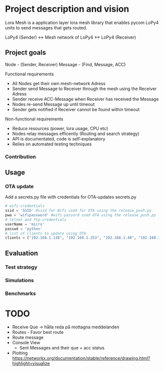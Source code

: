 
# Project description and vision

Lora Mesh is a application layer lora mesh library that enables pycom LoPy4 units to send messages that gets routed.

LoPy4 (Sender) <-> Mesh network of LoPy4 <-> LoPy4 (Receiver)

## Project goals

Node - (Sender, Receiver)
Message - (Find, Message, ACC)

Functional requirements
 * All Nodes get their own mesh-network Adress
 * Sender send Message to Receiver through the mesh using the Receiver Adress
 * Sender receive ACC-Message when Receiver has received the Message
 * Nodes re-send Message up until timeout
 * Sender gets notified if Receiver cannot be found within timeout

Non-functional requirements
 * Reduce resources (power, lora usage, CPU etc)
 * Nodes relay messages efficently (Routing and search strategy)
 * API is documentated, code is self-explanatory
 * Relies on automated testing techniques

### Contribution

## Usage


### OTA update



Add a secrets.py file with credentials for OTA-updates
secrets.py
```python
# wifi-credentials
ssid = 'SSID' #ssid for Wifi used for OTA using the release_push.py
pwa = 'wifipassword' #wifi-passord used OTA using the release_push.py
# telnet and ftp-credentials
userName = 'micro'
passwd = 'python'
# list of clients to update using OTA
clients = ["192.168.1.138", "192.168.1.253", "192.168.1.48", "192.168.1.15"]
```

## Evaluation

### Test strategy

### Simulations

### Benchmarks


# TODO
 * Receive Que -> hålla reda på mottagna meddelanden
 * Routes - Favor best route
 * Route message
 * Console View
   * Sent Messages and their que + acc status
 * Plotting https://networkx.org/documentation/stable/reference/drawing.html?highlight=visualize
